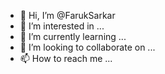 - 👋 Hi, I’m @FarukSarkar                                                        
- 👀 I’m interested in ...
- 🌱 I’m currently learning ...
- 💞️ I’m looking to collaborate on ...
- 📫 How to reach me ...



<!---
FarukSarkar/FarukSarkar is a ✨ special ✨ repository because its `README.md` (this file) appears on your GitHub profile.
You can click the Preview link to take a look at your changes.
--->

